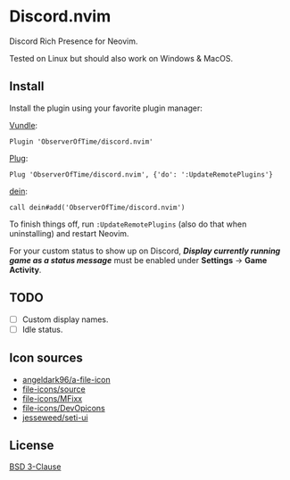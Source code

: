 # Discord.nvim

Discord Rich Presence for Neovim.

Tested on Linux but should also work on Windows & MacOS.

## Install

Install the plugin using your favorite plugin manager:

[Vundle](https://github.com/VundleVim/Vundle.vim):

```vim
Plugin 'ObserverOfTime/discord.nvim'
```

[Plug](https://github.com/junegunn/vim-plug):

```vim
Plug 'ObserverOfTime/discord.nvim', {'do': ':UpdateRemotePlugins'}
```

[dein](https://github.com/Shougo/dein.vim):

```vim
call dein#add('ObserverOfTime/discord.nvim')
```

To finish things off, run `:UpdateRemotePlugins`
(also do that when uninstalling) and restart Neovim.

For your custom status to show up on Discord,
***Display currently running game as a status message***
must be enabled under **Settings** -> **Game Activity**.

## TODO

- [ ] Custom display names.
- [ ] Idle status.

## Icon sources

- [angeldark96/a-file-icon](https://github.com/angeldark96/a-file-icon)
- [file-icons/source](https://github.com/file-icons/source)
- [file-icons/MFixx](https://github.com/file-icons/MFixx)
- [file-icons/DevOpicons](https://github.com/file-icons/DevOpicons)
- [jesseweed/seti-ui](https://github.com/jesseweed/seti-ui)

## License

[BSD 3-Clause](./LICENSE)
